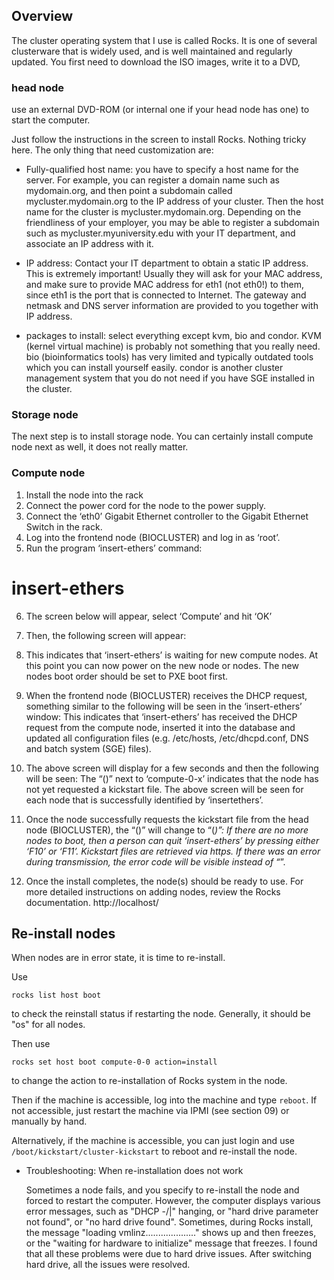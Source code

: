 ## Overview
The cluster operating system that I use is called Rocks. It is one of several clusterware that is widely used, and is well maintained and regularly updated. You first need to download the ISO images, write it to a DVD, 

### head node
use an external DVD-ROM (or internal one if your head node has one) to start the computer.

Just follow the instructions in the screen to install Rocks. Nothing tricky here. The only thing that need customization are:

- Fully-qualified host name: you have to specify a host name for the server. For example, you can register a domain name such as mydomain.org, and then point a subdomain called mycluster.mydomain.org to the IP address of your cluster. Then the host name for the cluster is mycluster.mydomain.org. Depending on the friendliness of your employer, you may be able to register a subdomain such as mycluster.myuniversity.edu with your IT department, and associate an IP address with it.

- IP address: Contact your IT department to obtain a static IP address. This is extremely important! Usually they will ask for your MAC address, and make sure to provide MAC address for eth1 (not eth0!) to them, since eth1 is the port that is connected to Internet. The gateway and netmask and DNS server information are provided to you together with IP address.

- packages to install: select everything except kvm, bio and condor. KVM (kernel virtual machine) is probably not something that you really need. bio (bioinformatics tools) has very limited and typically outdated tools which you can install yourself easily. condor is another cluster management system that you do not need if you have SGE installed in the cluster. 

### Storage node
The next step is to install storage node. You can certainly install compute node next as well, it does not really matter. 

### Compute node
1. Install the node into the rack
2. Connect the power cord for the node to the power supply.
3. Connect the ‘eth0’ Gigabit Ethernet controller to the Gigabit Ethernet Switch in the rack.
4. Log into the frontend node (BIOCLUSTER) and log in as ‘root’.
5. Run the program ‘insert-ethers’ command:
# insert-ethers
6. The screen below will appear, select ‘Compute’ and hit ‘OK’
7. Then, the following screen will appear:
8. This indicates that ‘insert-ethers’ is waiting for new compute nodes. At this point you can
now power on the new node or nodes. The new nodes boot order should be set to PXE
boot first.
9. When the frontend node (BIOCLUSTER) receives the DHCP request, something similar
to the following will be seen in the ‘insert-ethers’ window:
This indicates that ‘insert-ethers’ has received the DHCP request from the compute node,
inserted it into the database and updated all configuration files (e.g. /etc/hosts,
/etc/dhcpd.conf, DNS and batch system (SGE) files).
10. The above screen will display for a few seconds and then the following will be seen:
The “()” next to ‘compute-0-x’ indicates that the node has not yet requested a kickstart
file. The above screen will be seen for each node that is successfully identified by ‘insertethers’.
11. Once the node successfully requests the kickstart file from the head node
(BIOCLUSTER), the “()” will change to “(*)”:
If there are no more nodes to boot, then a person can quit ‘insert-ethers’ by pressing either ‘F10’ or ‘F11’. Kickstart files are retrieved via https. If there was an error during
transmission, the error code will be visible instead of “*”.

12. Once the install completes, the node(s) should be ready to use. For more detailed
instructions on adding nodes, review the Rocks documentation. http://localhost/



## Re-install nodes

When nodes are in error state, it is time to re-install.

Use 

```
rocks list host boot
```

to check the reinstall status if restarting the node. Generally, it should be "os" for all nodes.

Then use

```
rocks set host boot compute-0-0 action=install
```

to change the action to re-installation of Rocks system in the node.

Then if the machine is accessible, log into the machine and type `reboot`. If not accessible, just restart the machine via IPMI (see section 09) or manually by hand.

Alternatively, if the machine is accessible, you can just login and use `/boot/kickstart/cluster-kickstart` to reboot and re-install the node.

* Troubleshooting: When re-installation does not work

    Sometimes a node fails, and you specify to re-install the node and forced to restart the computer. However, the computer displays various error messages, such as "DHCP -/|\" hanging, or "hard drive parameter not found", or "no hard drive found". Sometimes, during Rocks install, the message "loading vmlinz...................." shows up and then freezes, or the "waiting for hardware to initialize" message that freezes. I found that all these problems were due to hard drive issues. After switching hard drive, all the issues were resolved.












